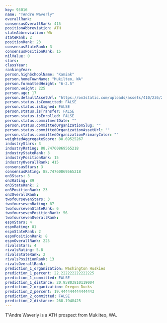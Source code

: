 ```yaml
---
key: 95016
name: "TAndre Waverly"
overallRank: 
consensusOverallRank: 415
positionAbbreviation: ATH
stateAbbreviation: WA
stateRank: 2
positionRank: 23
consensusStateRank: 3
consensusPositionRank: 15
nilValue: 0
stars: 
classYear: 
rankingYear: 
person.highSchoolName: "Kamiak"
person.homeTownName: "Mukilteo, WA"
person.formattedHeight: "6-2.5"
person.weight: 225
person.age: 17
person.defaultAssetUrl: "https://on3static.com/uploads/assets/410/236/236410.png"
person.status.isCommitted: FALSE
person.status.isSigned: FALSE
person.status.isTransfer: FALSE
person.status.isEnrolled: FALSE
person.status.commitmentDate: ""
person.status.committedOrganizationSlug: ""
person.status.committedOrganizationAssetUrl: ""
person.status.committedOrganizationPrimaryColor: ""
weightedAggregateScore: 88.69525267
industryStars: 3
industryRating: 88.74760869565218
industryStateRank: 3
industryPositionRank: 15
industryOverallRank: 415
consensusStars: 3
consensusRating: 88.74760869565218
on3Stars: 3
on3Rating: 89
on3StateRank: 2
on3PositionRank: 23
on3OverallRank: 
twofoursevenStars: 3
twofoursevenRating: 87
twofoursevenStateRank: 6
twofoursevenPositionRank: 56
twofoursevenOverallRank: 
espnStars: 4
espnRating: 81
espnStateRank: 2
espnPositionRank: 8
espnOverallRank: 225
rivalsStars: 4
rivalsRating: 5.8
rivalsStateRank: 2
rivalsPositionRank: 13
rivalsOverallRank: 
prediction_1_organization: Washington Huskies
prediction_1_percent: 22.222222222222225
prediction_1_committed: FALSE
prediction_1_distance: 20.95803810119004
prediction_2_organization: Oregon Ducks
prediction_2_percent: 19.444444444444443
prediction_2_committed: FALSE
prediction_2_distance: 268.1948425
---
```

T'Andre Waverly is a ATH prospect from Mukilteo, WA.